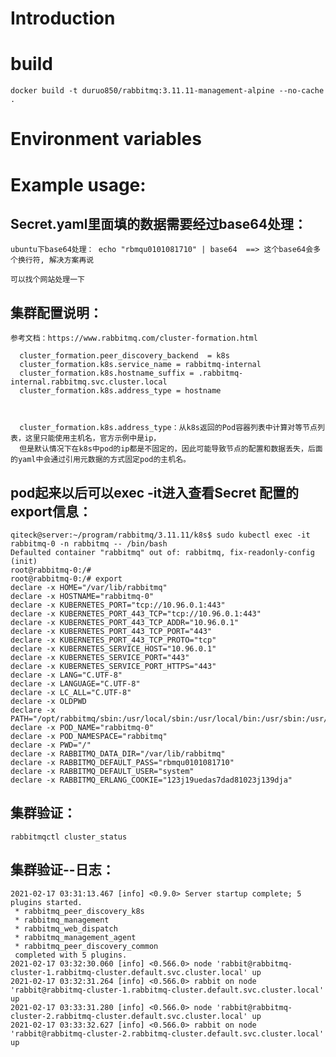 # Introduction



# build

    docker build -t duruo850/rabbitmq:3.11.11-management-alpine --no-cache .


# Environment variables


# Example usage: 


## Secret.yaml里面填的数据需要经过base64处理：
    
    ubuntu下base64处理： echo "rbmqu0101081710" | base64  ==> 这个base64会多个换行符, 解决方案再说
    
    可以找个网站处理一下
    
    
## 集群配置说明：

    参考文档：https://www.rabbitmq.com/cluster-formation.html

      cluster_formation.peer_discovery_backend  = k8s
      cluster_formation.k8s.service_name = rabbitmq-internal
      cluster_formation.k8s.hostname_suffix = .rabbitmq-internal.rabbitmq.svc.cluster.local
      cluster_formation.k8s.address_type = hostname
      
      
      
      cluster_formation.k8s.address_type：从k8s返回的Pod容器列表中计算对等节点列表，这里只能使用主机名，官方示例中是ip，
      但是默认情况下在k8s中pod的ip都是不固定的，因此可能导致节点的配置和数据丢失，后面的yaml中会通过引用元数据的方式固定pod的主机名。
    
## pod起来以后可以exec -it进入查看Secret 配置的export信息：
    qiteck@server:~/program/rabbitmq/3.11.11/k8s$ sudo kubectl exec -it rabbitmq-0 -n rabbitmq -- /bin/bash
    Defaulted container "rabbitmq" out of: rabbitmq, fix-readonly-config (init)
    root@rabbitmq-0:/#
    root@rabbitmq-0:/# export
    declare -x HOME="/var/lib/rabbitmq"
    declare -x HOSTNAME="rabbitmq-0"
    declare -x KUBERNETES_PORT="tcp://10.96.0.1:443"
    declare -x KUBERNETES_PORT_443_TCP="tcp://10.96.0.1:443"
    declare -x KUBERNETES_PORT_443_TCP_ADDR="10.96.0.1"
    declare -x KUBERNETES_PORT_443_TCP_PORT="443"
    declare -x KUBERNETES_PORT_443_TCP_PROTO="tcp"
    declare -x KUBERNETES_SERVICE_HOST="10.96.0.1"
    declare -x KUBERNETES_SERVICE_PORT="443"
    declare -x KUBERNETES_SERVICE_PORT_HTTPS="443"
    declare -x LANG="C.UTF-8"
    declare -x LANGUAGE="C.UTF-8"
    declare -x LC_ALL="C.UTF-8"
    declare -x OLDPWD
    declare -x PATH="/opt/rabbitmq/sbin:/usr/local/sbin:/usr/local/bin:/usr/sbin:/usr/bin:/sbin:/bin"
    declare -x POD_NAME="rabbitmq-0"
    declare -x POD_NAMESPACE="rabbitmq"
    declare -x PWD="/"
    declare -x RABBITMQ_DATA_DIR="/var/lib/rabbitmq"
    declare -x RABBITMQ_DEFAULT_PASS="rbmqu0101081710"
    declare -x RABBITMQ_DEFAULT_USER="system"
    declare -x RABBITMQ_ERLANG_COOKIE="123j19uedas7dad81023j139dja"
    

## 集群验证：
    rabbitmqctl cluster_status 
    


## 集群验证--日志：
    
    2021-02-17 03:31:13.467 [info] <0.9.0> Server startup complete; 5 plugins started.
     * rabbitmq_peer_discovery_k8s
     * rabbitmq_management
     * rabbitmq_web_dispatch
     * rabbitmq_management_agent
     * rabbitmq_peer_discovery_common
     completed with 5 plugins.
    2021-02-17 03:32:30.060 [info] <0.566.0> node 'rabbit@rabbitmq-cluster-1.rabbitmq-cluster.default.svc.cluster.local' up
    2021-02-17 03:32:31.264 [info] <0.566.0> rabbit on node 'rabbit@rabbitmq-cluster-1.rabbitmq-cluster.default.svc.cluster.local' up
    2021-02-17 03:33:31.280 [info] <0.566.0> node 'rabbit@rabbitmq-cluster-2.rabbitmq-cluster.default.svc.cluster.local' up
    2021-02-17 03:33:32.627 [info] <0.566.0> rabbit on node 'rabbit@rabbitmq-cluster-2.rabbitmq-cluster.default.svc.cluster.local' up
   